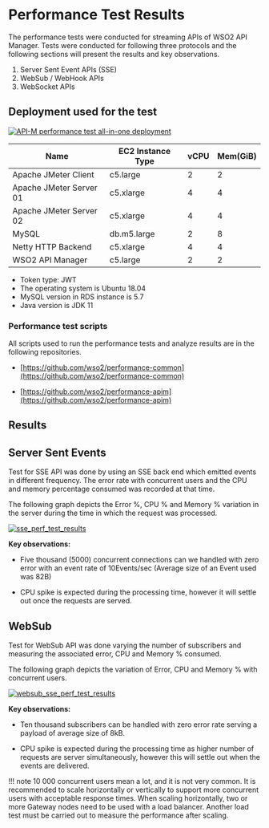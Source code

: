 # Performance Test Results

The performance tests were conducted for streaming APIs of WSO2 API Manager. Tests were conducted for following three
 protocols and the following sections will present the results and key observations.
 
 1. Server Sent Event APIs (SSE)
 2. WebSub / WebHook APIs
 3. WebSocket APIs
 
## Deployment used for the test

[![API-M performance test all-in-one deployment]({{base_path}}/assets/img/setup-and-install/performance-test-results/apim_performance_test_all_in_one_deployment.png)]({{base_path}}/assets/img/setup-and-install/performance-test-results/apim_performance_test_all_in_one_deployment.png)

<table>
<thead>
  <tr>
    <th>Name</th>
    <th>EC2 Instance Type</th>
    <th>vCPU</th>
    <th>Mem(GiB)</th>
  </tr>
</thead>
<tbody>
  <tr>
    <td>Apache JMeter Client</td>
    <td>c5.large</td>
    <td>2</td>
    <td>2</td>
  </tr>
  <tr>
    <td>Apache JMeter Server 01</td>
    <td>c5.xlarge</td>
    <td>4</td>
    <td>4</td>
  </tr>
  <tr>
    <td>Apache JMeter Server 02</td>
    <td>c5.xlarge</td>
    <td>4</td>
    <td>4</td>
  </tr>
  <tr>
    <td>MySQL</td>
    <td>db.m5.large</td>
    <td>2</td>
    <td>8</td>
  </tr>
  <tr>
    <td>Netty HTTP Backend</td>
    <td>c5.xlarge</td>
    <td>4</td>
    <td>4</td>
  </tr>
  <tr>
    <td>WSO2 API Manager</td>
    <td>c5.large</td>
    <td>2</td>
    <td>2</td>
  </tr>
</tbody>
</table>

- Token type: JWT
- The operating system is Ubuntu 18.04
- MySQL version in RDS instance is 5.7
- Java version is JDK 11

### Performance test scripts

All scripts used to run the performance tests and analyze results are in the following repositories.

- [https://github.com/wso2/performance-common](https://github.com/wso2/performance-common)

- [https://github.com/wso2/performance-apim](https://github.com/wso2/performance-apim)

## Results

## Server Sent Events

Test for SSE API was done by using an SSE back end which emitted events in different frequency. The error rate with 
concurrent users and the CPU and memory percentage consumed was recorded at that time.

The following graph depicts the Error %, CPU % and Memory % variation in the server during the time in which the 
request was processed.

[![sse_perf_test_results]({{base_path}}/assets/img/setup-and-install/performance-test-results/sse_perf_test_results.png)]({{base_path}}/assets/img/setup-and-install/performance-test-results/sse_perf_test_results.png)

**Key observations:**

- Five thousand (5000) concurrent connections can we handled with zero error with an event rate of 10Events/sec (Average size of an Event used was 82B)

- CPU spike is expected during the processing time, however it will settle out once the requests are served.

## WebSub 

Test for WebSub API was done varying the number of subscribers and measuring the associated error, CPU and Memory % 
consumed.

The following graph depicts the variation of Error, CPU and Memory % with concurrent users.

[![websub_sse_perf_test_results]({{base_path}}/assets/img/setup-and-install/performance-test-results/websub_sse_perf_test_results.png)]({{base_path}}/assets/img/setup-and-install/performance-test-results/websub_sse_perf_test_results.png)

**Key observations:**

- Ten thousand subscribers can be handled with zero error rate serving a payload of average size of 8kB.

- CPU spike is expected during the processing time as higher number of requests are server simultaneously, however 
this will settle out when the events are delivered.


!!! note
    10 000 concurrent users mean a lot, and it is not very common. It is recommended to scale horizontally or 
    vertically to support more concurrent users with acceptable response times. When scaling horizontally, two or more Gateway nodes need to be used with a load balancer. Another load test must be carried out to measure the performance after scaling.
